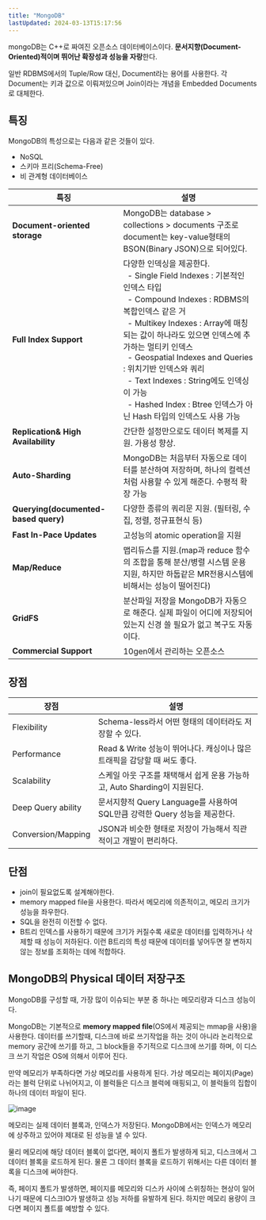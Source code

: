 ```yaml
---
title: "MongoDB"
lastUpdated: 2024-03-13T15:17:56
---
```


mongoDB는 C++로 짜여진 오픈소스 데이터베이스이다. **문서지향(Document-Oriented)적이며 뛰어난 확장성과 성능을 자랑**한다.

일반 RDBMS에서의 Tuple/Row 대신, Document라는 용어를 사용한다. 각 Document는 키과 값으로 이뤄져있으며 Join이라는 개념을 Embedded Documents로 대체한다.

## 특징

MongoDB의 특성으로는 다음과 같은 것들이 있다.

- NoSQL
- 스키마 프리(Schema-Free)
- 비 관계형 데이터베이스



|특징|설명|
|-|-|
|**Document-oriented storage**|MongoDB는 database > collections > documents 구조로 document는 key-value형태의 BSON(Binary JSON)으로 되어있다.|
|**Full Index Support**|다양한 인덱싱을 제공한다.<br>&nbsp;&nbsp;- Single Field Indexes : 기본적인 인덱스 타입<br>&nbsp;&nbsp;- Compound Indexes : RDBMS의 복합인덱스 같은 거<br>&nbsp;&nbsp;- Multikey Indexes : Array에 매칭되는 값이 하나라도 있으면 인덱스에 추가하는 멀티키 인덱스<br>&nbsp;&nbsp;- Geospatial Indexes and Queries : 위치기반 인덱스와 쿼리<br>&nbsp;&nbsp;- Text Indexes : String에도 인덱싱이 가능<br>&nbsp;&nbsp;- Hashed Index : Btree 인덱스가 아닌 Hash 타입의 인덱스도 사용 가능|
|**Replication& High Availability**|간단한 설정만으로도 데이터 복제를 지원. 가용성 향상.|
|**Auto-Sharding**|MongoDB는 처음부터 자동으로 데이터를 분산하여 저장하며, 하나의 컬렉션처럼 사용할 수 있게 해준다. 수평적 확장 가능|
|**Querying(documented-based query)**|다양한 종류의 쿼리문 지원. (필터링, 수집, 정렬, 정규표현식 등)|
|**Fast In-Pace Updates**|고성능의 atomic operation을 지원|
|**Map/Reduce**|맵리듀스를 지원.(map과 reduce 함수의 조합을 통해 분산/병렬 시스템 운용 지원, 하지만 하둡같은 MR전용시스템에 비해서는 성능이 떨어진다)|
|**GridFS**|분산파일 저장을 MongoDB가 자동으로 해준다. 실제 파일이 어디에 저장되어 있는지 신경 쓸 필요가 없고 복구도 자동이다.|
|**Commercial Support**|10gen에서 관리하는 오픈소스|

## 장점

|장점|설명|
|-|-|
|Flexibility|Schema-less라서 어떤 형태의 데이터라도 저장할 수 있다.|
|Performance|Read & Write 성능이 뛰어나다. 캐싱이나 많은 트래픽을 감당할 때 써도 좋다.|
|Scalability|스케일 아웃 구조를 채택해서 쉽게 운용 가능하고, Auto Sharding이 지원된다.|
|Deep Query ability|문서지향적 Query Language를 사용하여 SQL만큼 강력한 Query 성능을 제공한다.|
|Conversion/Mapping|JSON과 비슷한 형태로 저장이 가능해서 직관적이고 개발이 편리하다.|

## 단점

- join이 필요없도록 설계해야한다.
- memory mapped file을 사용한다. 따라서 메모리에 의존적이고, 메모리 크기가 성능을 좌우한다.
- SQL을 완전히 이전할 수 없다.
- B트리 인덱스를 사용하기 때문에 크기가 커질수록 새로운 데이터를 입력하거나 삭제할 때 성능이 저하된다. 이런 B트리의 특성 때문에 데이터를 넣어두면 잘 변하지않는 정보를 조회하는 데에 적합하다.

## MongoDB의 Physical 데이터 저장구조

MongoDB를 구성할 때, 가장 많이 이슈되는 부분 중 하나는 메모리량과 디스크 성능이다.
 
MongoDB는 기본적으로 **memory mapped file**(OS에서 제공되는 mmap을 사용)을 사용한다. 데이터를 쓰기할때, 디스크에 바로 쓰기작업을 하는 것이 아니라 논리적으로 memory 공간에 쓰기를 하고, 그 block들을 주기적으로 디스크에 쓰기를 하며, 이 디스크 쓰기 작업은 OS에 의해서 이루어 진다.
 
만약 메모리가 부족하다면 가상 메모리를 사용하게 된다. 가상 메모리는 페이지(Page)라는 블럭 단위로 나뉘어지고, 이 블럭들은 디스크 블럭에 매핑되고, 이 블럭들의 집합이 하나의 데이터 파일이 된다.
 
![image](https://user-images.githubusercontent.com/81006587/206588762-f4103a3d-a146-4d41-a26d-60cd14cdddb5.png)

메모리는 실제 데이터 블록과, 인덱스가 저장된다. MongoDB에서는 인덱스가 메모리에 상주하고 있어야 제대로 된 성능을 낼 수 있다.

물리 메모리에 해당 데이터 블록이 없다면, 페이지 폴트가 발생하게 되고, 디스크에서 그 데이터 블록을 로드하게 된다. 물론 그 데이터 블록을 로드하기 위해서는 다른 데이터 블록을 디스크에 써야한다.
 
즉, 페이지 폴트가 발생하면, 페이지를 메모리와 디스카 사이에 스위칭하는 현상이 일어나기 때문에 디스크IO가 발생하고 성능 저하를 유발하게 된다. 하지만 메모리 용량이 크다면 페이지 폴트를 예방할 수 있다.